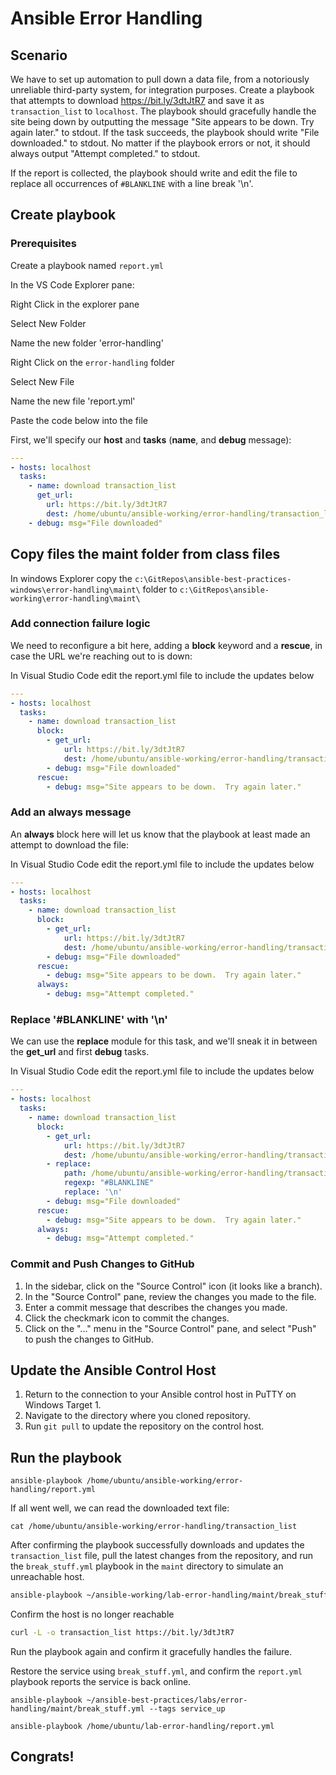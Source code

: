 # Ansible Error Handling
## Scenario

We have to set up automation to pull down a data file, from a notoriously unreliable third-party system, for integration purposes. Create a playbook that attempts to download https://bit.ly/3dtJtR7 and save it as `transaction_list` to `localhost`. The playbook should gracefully handle the site being down by outputting the message "Site appears to be down. Try again later." to stdout. If the task succeeds, the playbook should write "File downloaded." to stdout. No matter if the playbook errors or not, it should always output "Attempt completed." to stdout.

If the report is collected, the playbook should write and edit the file to replace all occurrences of `#BLANKLINE` with a line break '\n'.

## Create playbook

### Prerequisites

Create a playbook named `report.yml`

In the VS Code Explorer pane:

Right Click in the explorer pane

Select New Folder

Name the new folder 'error-handling'

Right Click on the `error-handling` folder

Select New File

Name the new file 'report.yml'

Paste the code below into the file

First, we'll specify our **host** and **tasks** (**name**, and **debug** message):

```yaml
---
- hosts: localhost
  tasks:
    - name: download transaction_list
      get_url:
        url: https://bit.ly/3dtJtR7
        dest: /home/ubuntu/ansible-working/error-handling/transaction_list
    - debug: msg="File downloaded"
```
## Copy files the maint folder from class files

In windows Explorer copy the `c:\GitRepos\ansible-best-practices-windows\error-handling\maint\` folder to `c:\GitRepos\ansible-working\error-handling\maint\`


### Add connection failure logic

We need to reconfigure a bit here, adding a **block** keyword and a **rescue**, in case the URL we're reaching out to is down:

In Visual Studio Code edit the report.yml file to include the updates below

```yaml
---
- hosts: localhost
  tasks:
    - name: download transaction_list
      block:
        - get_url:
            url: https://bit.ly/3dtJtR7
            dest: /home/ubuntu/ansible-working/error-handling/transaction_list
        - debug: msg="File downloaded"
      rescue:
        - debug: msg="Site appears to be down.  Try again later."
```



### Add an always message

An **always** block here will let us know that the playbook at least made an attempt to download the file:

In Visual Studio Code edit the report.yml file to include the updates below

```yaml
---
- hosts: localhost
  tasks:
    - name: download transaction_list
      block:
        - get_url:
            url: https://bit.ly/3dtJtR7
            dest: /home/ubuntu/ansible-working/error-handling/transaction_list
        - debug: msg="File downloaded"
      rescue:
        - debug: msg="Site appears to be down.  Try again later."
      always:
        - debug: msg="Attempt completed."
```

### Replace '#BLANKLINE' with '\n'

We can use the **replace** module for this task, and we'll sneak it in between the **get_url** and first **debug** tasks.

In Visual Studio Code edit the report.yml file to include the updates below

```yaml
---
- hosts: localhost
  tasks:
    - name: download transaction_list
      block:
        - get_url:
            url: https://bit.ly/3dtJtR7
            dest: /home/ubuntu/ansible-working/error-handling/transaction_list
        - replace:
            path: /home/ubuntu/ansible-working/error-handling/transaction_list
            regexp: "#BLANKLINE"
            replace: '\n'
        - debug: msg="File downloaded"
      rescue:
        - debug: msg="Site appears to be down.  Try again later."
      always:
        - debug: msg="Attempt completed."
```

### Commit and Push Changes to GitHub

1. In the sidebar, click on the "Source Control" icon (it looks like a branch).
2. In the "Source Control" pane, review the changes you made to the file.
3. Enter a commit message that describes the changes you made.
4. Click the checkmark icon to commit the changes.
5. Click on the "..." menu in the "Source Control" pane, and select "Push" to push the changes to GitHub.

## Update the Ansible Control Host

1. Return to the connection to your Ansible control host in PuTTY on Windows Target 1.
2. Navigate to the directory where you cloned repository.
3. Run `git pull` to update the repository on the control host.

## Run the playbook 

```
ansible-playbook /home/ubuntu/ansible-working/error-handling/report.yml
```

If all went well, we can read the downloaded text file:

```
cat /home/ubuntu/ansible-working/error-handling/transaction_list
```

After confirming the playbook successfully downloads and updates the `transaction_list` file, pull the latest changes from the repository, and run the `break_stuff.yml` playbook in the `maint` directory to simulate an unreachable host. 


```sh
ansible-playbook ~/ansible-working/lab-error-handling/maint/break_stuff.yml --tags service_down
```

Confirm the host is no longer reachable 
```sh
curl -L -o transaction_list https://bit.ly/3dtJtR7
```

Run the playbook again and confirm it gracefully handles the failure.



Restore the service using `break_stuff.yml`, and confirm the `report.yml` playbook reports the service is back online.

```
ansible-playbook ~/ansible-best-practices/labs/error-handling/maint/break_stuff.yml --tags service_up
```

```
ansible-playbook /home/ubuntu/lab-error-handling/report.yml
```



## Congrats!

